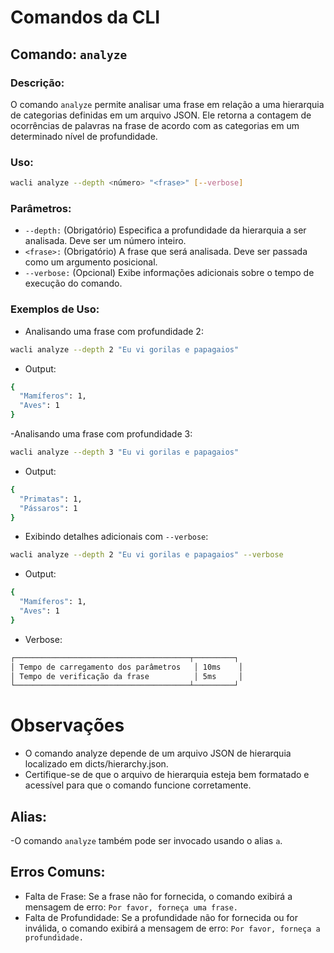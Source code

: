# Comandos da CLI

## Comando: `analyze`

### Descrição:
O comando `analyze` permite analisar uma frase em relação a uma hierarquia de categorias definidas em um arquivo JSON. Ele retorna a contagem de ocorrências de palavras na frase de acordo com as categorias em um determinado nível de profundidade.

### Uso:
```bash
wacli analyze --depth <número> "<frase>" [--verbose]
```

### Parâmetros:
- `--depth:` (Obrigatório) Especifica a profundidade da hierarquia a ser analisada. Deve ser um número inteiro.
- `<frase>:` (Obrigatório) A frase que será analisada. Deve ser passada como um argumento posicional.
- `--verbose:` (Opcional) Exibe informações adicionais sobre o tempo de execução do comando.

### Exemplos de Uso:
- Analisando uma frase com profundidade 2:
```bash
wacli analyze --depth 2 "Eu vi gorilas e papagaios"
```
- Output:
```bash
{
  "Mamíferos": 1,
  "Aves": 1
}
```
-Analisando uma frase com profundidade 3:
```bash
wacli analyze --depth 3 "Eu vi gorilas e papagaios"

```
- Output:
```bash
{
  "Primatas": 1,
  "Pássaros": 1
}

```
- Exibindo detalhes adicionais com `--verbose`:
```bash
wacli analyze --depth 2 "Eu vi gorilas e papagaios" --verbose
```

- Output:
```bash
{
  "Mamíferos": 1,
  "Aves": 1
}
```
- Verbose:
```bash
┌───────────────────────────────────────┬─────────┐
│ Tempo de carregamento dos parâmetros   │ 10ms    │
│ Tempo de verificação da frase          │ 5ms     │
└───────────────────────────────────────┴─────────┘
```

# Observações
- O comando analyze depende de um arquivo JSON de hierarquia localizado em dicts/hierarchy.json.
- Certifique-se de que o arquivo de hierarquia esteja bem formatado e acessível para que o comando funcione corretamente.

## Alias:
-O comando `analyze` também pode ser invocado usando o alias `a`.
## Erros Comuns:
- Falta de Frase: Se a frase não for fornecida, o comando exibirá a mensagem de erro: `Por favor, forneça uma frase.`
- Falta de Profundidade: Se a profundidade não for fornecida ou for inválida, o comando exibirá a mensagem de erro: `Por favor, forneça a profundidade.`